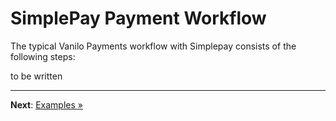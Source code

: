 # SimplePay Payment Workflow

The typical Vanilo Payments workflow with Simplepay consists of the following steps:

to be written

---

**Next**: [Examples &raquo;](examples.md)
